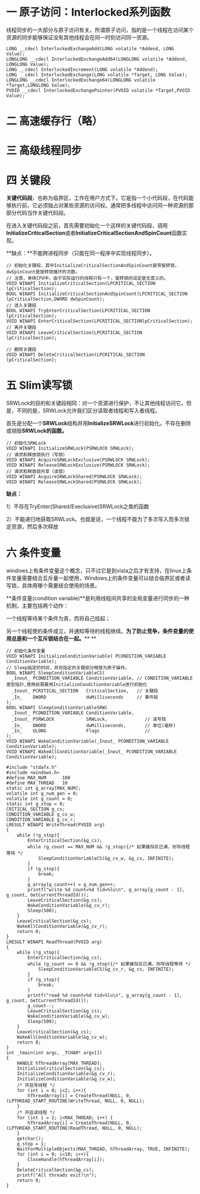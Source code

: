 # **一 原子访问：Interlocked系列函数**

线程同步的一大部分与原子访问有关。所谓原子访问，指的是一个线程在访问某个资源的同步能够保证没有其他线程会在同一时刻访问同一资源。

 

```
LONG __cdecl InterlockedExchangeAdd(LONG volatile *Addend, LONG Value);
LONGLONG __cdecl InterlockedExchangeAdd64(LONGLONG volatile *Addend, LONGLONG Value);
LONG __cdecl InterlockedIncrement(LONG volatile *Addend);
LONG __cdecl InterlockedExchange(LONG volatile *Target, LONG Value);
LONGLONG __cdecl InterlockedExchange64(LONGLONG volatile *Target,LONGLONG Value);
PVOID __cdecl InterlockedExchangePointer(PVOID volatile *Target,PVOID Value);
```

# **二 高速缓存行（略）** 

# **三 高级线程同步** 

# **四 关键段**

**关键代码段**，也称为临界区，工作在用户方式下。它是指一个小代码段，在代码能够执行前，它必须独占对某些资源的访问权。通常把多线程中访问同一种资源的那部分代码当作关键代码段。

在进入关键代码段之前，首先需要初始化一个这样的关键代码段，调用**InitializeCriticalSection**或者**InitializeCriticalSectionAndSpinCount**函数实现。

**缺点：**不能跨进程同步（只能在同一程序中实现线程同步）。

 

```
// 初始化关键段，其中InitializeCriticalSectionAndSpinCount是带旋转锁，dwSpinCount是旋转锁循环的次数。
// 注意，单核CPU中，由于实际运行的线程只有一个，旋转锁的设定是无意义的。
VOID WINAPI InitializeCriticalSection(LPCRITICAL_SECTION lpCriticalSection);
BOOL WINAPI InitializeCriticalSectionAndSpinCount(LPCRITICAL_SECTION lpCriticalSection,DWORD dwSpinCount);
// 进入关键段
BOOL WINAPI TryEnterCriticalSection(LPCRITICAL_SECTION lpCriticalSection); 
VOID WINAPI EnterCriticalSection(LPCRITICAL_SECTIONlpCriticalSection);
// 离开关键段
VOID WINAPI LeaveCriticalSection(LPCRITICAL_SECTION lpCriticalSection);
 
// 删除关键段
VOID WINAPI DeleteCriticalSection(LPCRITICAL_SECTION lpCriticalSection);
```

# **五 Slim读写锁**

SRWLock的目的和关键段相同：对一个资源进行保护，不让其他线程访问它。但是，不同的是，SRWLock允许我们区分读取者线程和写入者线程。

首先是分配一个**SRWLock**结构并用**InitializeSRWLock**进行初始化。不存在删除或销毁**SRWLock的函数。**

 

```
// 初始化SRWLock
VOID WINAPI InitializeSRWLock(PSRWLOCK SRWLock);
// 请求和释放锁执行（写锁）
VOID WINAPI AcquireSRWLockExclusive(PSRWLOCK SRWLock);
VOID WINAPI ReleaseSRWLockExclusive(PSRWLOCK SRWLock);
// 请求和释放锁共享（读锁）
VOID WINAPI AcquireSRWLockShared(PSRWLOCK SRWLock);
VOID WINAPI ReleaseSRWLockShared(PSRWLOCK SRWLock);
```

**缺点：**

1）不存在TryEnter(Shared/Execlusive)SRWLock之类的函数

2）不能递归地获取SRWLock。也就是说，一个线程不能为了多次写入而多次锁定资源，然后多次释放

# **六 条件变量** 

windows上有条件变量这个概念，只不过它是到vista之后才有支持，在linux上条件变量需要结合互斥量一起使用，Windows上的条件变量可以结合临界区或者读写锁，具体用哪个需要结合使用的场景。

**条件变量(condition variable)**是利用线程间共享的全局变量进行同步的一种机制，主要包括两个动作：

一个线程等待某个条件为真，而将自己挂起；

另一个线程使的条件成立，并通知等待的线程继续。**为了防止竞争，条件变量的使用总是和一个互斥锁结合在一起。****
**

 

```
// 初始化条件变量
VOID WINAPI InitializeConditionVariable( PCONDITION_VARIABLE ConditionVariable);
// Sleep指定的时间，并将指定的关键部分释放为原子操作。
BOOL WINAPI SleepConditionVariableCS(
  _Inout_ PCONDITION_VARIABLE ConditionVariable, // CONDITION_VARIABLE类型指针,使用前需要用InitializeConditionVariable进行初始化 
  _Inout_ PCRITICAL_SECTION   CriticalSection,   // 关键段
  _In_    DWORD               dwMilliseconds     // 事件段
);
BOOL WINAPI SleepConditionVariableSRW(
  _Inout_ PCONDITION_VARIABLE ConditionVariable,
  _Inout_ PSRWLOCK            SRWLock,              // 读写锁
  _In_    DWORD               dwMilliseconds,       // 单位(毫秒)
  _In_    ULONG               Flags                 // 
);
VOID WINAPI WakeConditionVariable(_Inout_ PCONDITION_VARIABLE ConditionVariable);
VOID WINAPI WakeAllConditionVariable(_Inout_ PCONDITION_VARIABLE ConditionVariable);
```

 

```
#include "stdafx.h"    
#include <windows.h>    
#define MAX_NUM      100      
#define MAX_THREAD   10     
static int g_array[MAX_NUM];  
volatile int g_num_gen = 0;  
volatile int g_count = 0;  
static int g_stop = 0;  
CRITICAL_SECTION g_cs;  
CONDITION_VARIABLE g_cv_w;  
CONDITION_VARIABLE g_cv_r;  
LRESULT WINAPI WriteThread(PVOID arg)  
{  
    while (!g_stop){  
        EnterCriticalSection(&g_cs);  
        while (g_count == MAX_NUM && !g_stop){/* 如果缓存区已满，则写线程等待 */  
            SleepConditionVariableCS(&g_cv_w, &g_cs, INFINITE);  
        }  
        if (g_stop){  
            break;  
        }  
        g_array[g_count++] = g_num_gen++;  
        printf("write %d count=%d tid=%lu\n", g_array[g_count - 1], g_count, GetCurrentThreadId());  
        LeaveCriticalSection(&g_cs);  
        WakeConditionVariable(&g_cv_r);  
        Sleep(500);  
    }  
    LeaveCriticalSection(&g_cs);  
    WakeAllConditionVariable(&g_cv_r);  
    return 0;  
}  
LRESULT WINAPI ReadThread(PVOID arg)  
{  
    while (!g_stop){  
        EnterCriticalSection(&g_cs);  
        while (g_count == 0 && !g_stop){/* 如果缓存区已满，则写线程等待 */  
            SleepConditionVariableCS(&g_cv_r, &g_cs, INFINITE);  
        }  
        if (g_stop){  
            break;  
        }  
        printf("read %d count=%d tid=%lu\n", g_array[g_count - 1], g_count, GetCurrentThreadId());  
        g_count--;  
        LeaveCriticalSection(&g_cs);  
        WakeConditionVariable(&g_cv_w);  
        Sleep(500);  
    }  
    LeaveCriticalSection(&g_cs);  
    WakeAllConditionVariable(&g_cv_w);  
    return 0;  
}  
int _tmain(int argc, _TCHAR* argv[])  
{  
    HANDLE hThreadArray[MAX_THREAD];  
    InitializeCriticalSection(&g_cs);  
    InitializeConditionVariable(&g_cv_r);  
    InitializeConditionVariable(&g_cv_w);  
    /* 开启写线程 */  
    for (int i = 0; i<2; i++){  
        hThreadArray[i] = CreateThread(NULL, 0, (LPTHREAD_START_ROUTINE)WriteThread, NULL, 0, NULL);  
    }  
    /* 开启读线程 */  
    for (int i = 2; i<MAX_THREAD; i++) {  
        hThreadArray[i] = CreateThread(NULL, 0, (LPTHREAD_START_ROUTINE)ReadThread, NULL, 0, NULL);  
    }  
    getchar();  
    g_stop = 1;  
    WaitForMultipleObjects(MAX_THREAD, hThreadArray, TRUE, INFINITE);  
    for (int i = 0; i<10; i++){  
        CloseHandle(hThreadArray[i]);  
    }  
    DeleteCriticalSection(&g_cs);  
    printf("All threads exit!\n");  
    return 0;  
}  
```